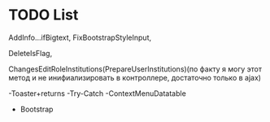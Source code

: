 ﻿# TODO List

AddInfo...ifBigtext,
FixBootstrapStyleInput,

DeleteIsFlag, 

ChangesEditRoleInstitutions(PrepareUserInstitutions)(по факту я могу этот метод и не инифиализировать в контроллере, достаточно только в ajax)

-Toaster+returns
-Try-Catch
-ContextMenuDatatable

- Bootstrap